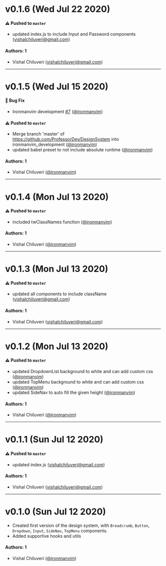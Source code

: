 # v0.1.6 (Wed Jul 22 2020)

#### ⚠️ Pushed to `master`

- updated index.js to include Input and Password components (vishalchiluveri@gmail.com)

#### Authors: 1

- Vishal Chiluveri (vishalchiluveri@gmail.com)

---

# v0.1.5 (Wed Jul 15 2020)

#### 🐛 Bug Fix

- Ironmanvim development [#7](https://github.com/ProfessorDev/DesignSystem/pull/7) ([@ironmanvim](https://github.com/ironmanvim))

#### ⚠️ Pushed to `master`

- Merge branch 'master' of https://github.com/ProfessorDev/DesignSystem into ironmanvim_development ([@ironmanvim](https://github.com/ironmanvim))
- updated babel preset to not include absolute runtime ([@ironmanvim](https://github.com/ironmanvim))

#### Authors: 1

- Vishal Chiluveri ([@ironmanvim](https://github.com/ironmanvim))

---

# v0.1.4 (Mon Jul 13 2020)

#### ⚠️ Pushed to `master`

- included twClassNames function ([@ironmanvim](https://github.com/ironmanvim))

#### Authors: 1

- Vishal Chiluveri ([@ironmanvim](https://github.com/ironmanvim))

---

# v0.1.3 (Mon Jul 13 2020)

#### ⚠️ Pushed to `master`

- updated all components to include className (vishalchiluveri@gmail.com)

#### Authors: 1

- Vishal Chiluveri (vishalchiluveri@gmail.com)

---

# v0.1.2 (Mon Jul 13 2020)

#### ⚠️ Pushed to `master`

- updated DropdownList background to white and can add custom css ([@ironmanvim](https://github.com/ironmanvim))
- updated TopMenu background to white and can add custom css ([@ironmanvim](https://github.com/ironmanvim))
- updated SideNav to auto fill the given height ([@ironmanvim](https://github.com/ironmanvim))

#### Authors: 1

- Vishal Chiluveri ([@ironmanvim](https://github.com/ironmanvim))

---

# v0.1.1 (Sun Jul 12 2020)

#### ⚠️ Pushed to `master`

- updated index.js (vishalchiluveri@gmail.com)

#### Authors: 1

- Vishal Chiluveri (vishalchiluveri@gmail.com)

---

# v0.1.0 (Sun Jul 12 2020)

- Created first version of the design system, with `Breadcrumb`, `Button`, `Dropdown`, `Input`, `SideNav`, `TopMenu` components.
- Added supportive hooks and utils

#### Authors: 1
- Vishal Chiluveri ([@ironmanvim](https://github.com/ironmanvim))